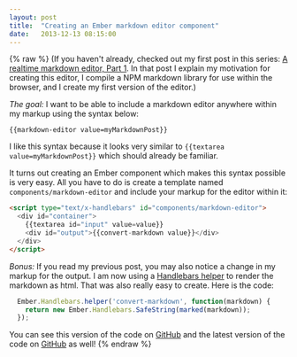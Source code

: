 ```yaml
---
layout: post
title:  "Creating an Ember markdown editor component"
date:   2013-12-13 08:15:00
---
```

{% raw %}
(If you haven't already, checked out my first post in this series: [A realtime markdown editor, Part 1](http://www.jimmylauzau.com/blog/2013/12/10/a-realtime-markdown-editor-part-1/).  In that post I explain my motivation for creating this editor, I compile a NPM markdown library for use within the browser, and I create my first version of the editor.)

_The goal:_ I want to be able to include a markdown editor anywhere within my markup using the syntax below:

```
{{markdown-editor value=myMarkdownPost}}
```

I like this syntax because it looks very similar to `{{textarea value=myMarkdownPost}}` which should already be familiar.

It turns out creating an Ember component which makes this syntax possible is very easy.  All you have to do is create a template named `components/markdown-editor` and include your markup for the editor within it:

```html
<script type="text/x-handlebars" id="components/markdown-editor">
  <div id="container">
    {{textarea id="input" value=value}}
    <div id="output">{{convert-markdown value}}</div>
  </div>
</script>
```

_Bonus:_ If you read my previous post, you may also notice a change in my markup for the output.  I am now using a [Handlebars helper](http://emberjs.com/guides/templates/writing-helpers/) to render the markdown as html.  That was also really easy to create.  Here is the code:

```js
  Ember.Handlebars.helper('convert-markdown', function(markdown) {
    return new Ember.Handlebars.SafeString(marked(markdown));
  });
```

You can see this version of the code on [GitHub](https://github.com/jimmay5469/EmberMarkdownParser/blob/eb38f7c0f854b32f75dd91bfb9f959ace71a9c8c/index.html) and the latest version of the code on [GitHub](https://github.com/jimmay5469/EmberMarkdownParser) as well!
{% endraw %}
